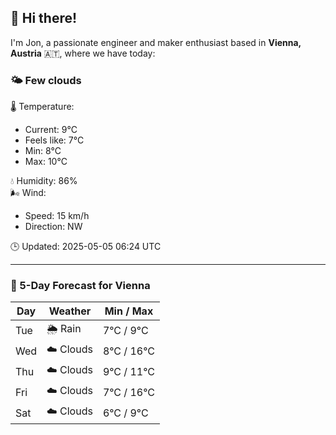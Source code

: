 ## 👋 Hi there!

I'm Jon, a passionate engineer and maker enthusiast based in **Vienna, Austria** 🇦🇹, where we have today:

### 🌤️ Few clouds 

🌡️ Temperature: 
* Current: 9°C
* Feels like: 7°C
* Min: 8°C 
* Max: 10°C  

💧 Humidity: 86%  
🌬️ Wind: 
* Speed: 15 km/h 
* Direction: NW  

🕒 Updated: 2025-05-05 06:24 UTC

---

### 📅 5-Day Forecast for Vienna

| Day | Weather | Min / Max |
|-----|---------|------------|
| Tue | 🌦️ Rain | 7°C / 9°C |
| Wed | ☁️ Clouds | 8°C / 16°C |
| Thu | ☁️ Clouds | 9°C / 11°C |
| Fri | ☁️ Clouds | 7°C / 16°C |
| Sat | ☁️ Clouds | 6°C / 9°C |
